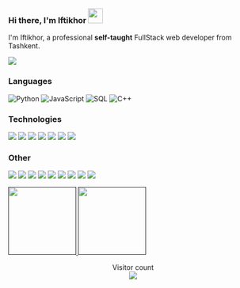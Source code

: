 ###  Hi there, I'm Iftikhor <img width="30" src="https://camo.githubusercontent.com/e8e7b06ecf583bc040eb60e44eb5b8e0ecc5421320a92929ce21522dbc34c891/68747470733a2f2f6d656469612e67697068792e636f6d2f6d656469612f6876524a434c467a6361737252346961377a2f67697068792e676966">

I'm Iftikhor, a professional **self-taught** FullStack web developer from Tashkent.

[![](https://img.shields.io/badge/-Telegram-FFF?&logo=Telegram)](https://t.me/shukur_salimov)


### Languages

![Python](https://img.shields.io/badge/-Python-000?&logo=Python)
![JavaScript](https://img.shields.io/badge/-JavaScript-000?&logo=JavaScript)
![SQL](https://img.shields.io/badge/-SQL-000?&logo=MySQL)
![C++](https://img.shields.io/badge/-C++-000?&logo=C++)

### Technologies

![](https://img.shields.io/badge/-Django-000?&logo=Django)
![](https://img.shields.io/badge/-FastAPI-000?&logo=FastAPI)
![](https://img.shields.io/badge/-Flask-000?&logo=Flask)
![](https://img.shields.io/badge/-Graphql-000?&logo=graphql)
![](https://img.shields.io/badge/-jQuery-000?&logo=jQuery&logoColor=0769AD)
![](https://img.shields.io/badge/-Bootstrap-000?&logo=Bootstrap)
![](https://img.shields.io/badge/-PostgreSQL-000?&logo=PostgreSQL)

### Other

![](https://img.shields.io/badge/-HTML-000?&logo=html5)
![](https://img.shields.io/badge/-CSS-000?&logo=css3&logoColor=1572B6)
![](https://img.shields.io/badge/-Sass-000?&logo=sass&logoColor=CC6699)
![](https://img.shields.io/badge/-Git-000?&logo=Git)
![](https://img.shields.io/badge/-Docker-000?&logo=Docker)
![](https://img.shields.io/badge/-nginx-000?&logo=nginx)
![](https://img.shields.io/badge/-postman-000?&logo=postman)
![](https://img.shields.io/badge/-Heroku-000?&logo=heroku&logoColor=430098)
![](https://img.shields.io/badge/-AWS-000?&logo=Amazon-AWS&logoColor=F90)

<a href="">
  <img height="137px" src="https://github-readme-stats.vercel.app/api?username=IftixorInTouch&hide_title=true&hide_border=true&show_icons=true&include_all_commits=true&count_private=true&line_height=21&text_color=000&icon_color=000&bg_color=0,ea6161,ffc64d,fffc4d,52fa5a&theme=graywhite"/>  
</a>
<a href="">
  <img height="137px" src="https://github-readme-stats.vercel.app/api/top-langs/?username=IftixorInTouch&hide=html&hide_title=true&hide_border=true&layout=compact&langs_count=6&text_color=000&icon_color=fff&bg_color=0,52fa5a,4dfcff,c64dff&theme=graywhite" />
</a>

<p align="center"> 
  Visitor count<br>
  <a href="">
    <img src="https://profile-counter.glitch.me/IftixorInTouch/count.svg" />
  </a>
</p>

<!--
**IftixorInTouch/IftixorInTouch** is a ✨ _special_ ✨ repository because its `README.md` (this file) appears on your GitHub profile.

Here are some ideas to get you started:

- 🔭 I’m currently working on ...
- 🌱 I’m currently learning ...
- 👯 I’m looking to collaborate on ...
- 🤔 I’m looking for help with ...
- 💬 Ask me about ...
- 📫 How to reach me: ...
- 😄 Pronouns: ...
- ⚡ Fun fact: ...
-->
